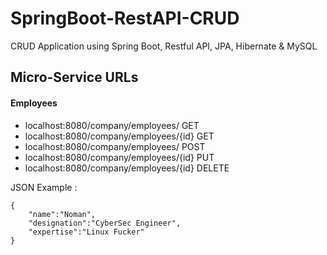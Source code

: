 # SpringBoot-RestAPI-CRUD
CRUD Application using Spring Boot, Restful API, JPA, Hibernate &amp; MySQL 

Micro-Service URLs
--------------

#### Employees
* localhost:8080/company/employees/  GET
* localhost:8080/company/employees/{id}  GET
* localhost:8080/company/employees/  POST
* localhost:8080/company/employees/{id}  PUT
* localhost:8080/company/employees/{id}  DELETE

JSON Example :
```
{
	"name":"Noman",
	"designation":"CyberSec Engineer",
	"expertise":"Linux Fucker"
}
```

